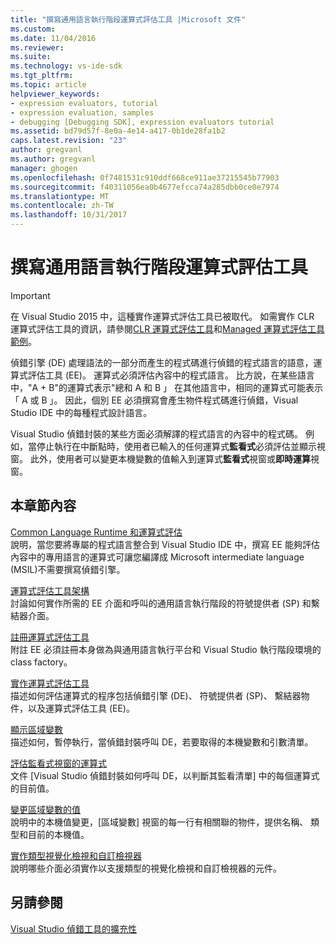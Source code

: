 ```yaml
---
title: "撰寫通用語言執行階段運算式評估工具 |Microsoft 文件"
ms.custom: 
ms.date: 11/04/2016
ms.reviewer: 
ms.suite: 
ms.technology: vs-ide-sdk
ms.tgt_pltfrm: 
ms.topic: article
helpviewer_keywords:
- expression evaluators, tutorial
- expression evaluation, samples
- debugging [Debugging SDK], expression evaluators tutorial
ms.assetid: bd79d57f-8e0a-4e14-a417-0b1de28fa1b2
caps.latest.revision: "23"
author: gregvanl
ms.author: gregvanl
manager: ghogen
ms.openlocfilehash: 0f7481531c910ddf668ce911ae37215545b77903
ms.sourcegitcommit: f40311056ea0b4677efcca74a285dbb0ce0e7974
ms.translationtype: MT
ms.contentlocale: zh-TW
ms.lasthandoff: 10/31/2017
---
```

# <a name="writing-a-common-language-runtime-expression-evaluator"></a>撰寫通用語言執行階段運算式評估工具
> [!IMPORTANT]
>  在 Visual Studio 2015 中，這種實作運算式評估工具已被取代。 如需實作 CLR 運算式評估工具的資訊，請參閱[CLR 運算式評估工具](https://github.com/Microsoft/ConcordExtensibilitySamples/wiki/CLR-Expression-Evaluators)和[Managed 運算式評估工具範例](https://github.com/Microsoft/ConcordExtensibilitySamples/wiki/Managed-Expression-Evaluator-Sample)。  
  
 偵錯引擎 (DE) 處理語法的一部分而產生的程式碼進行偵錯的程式語言的語意，運算式評估工具 (EE)。 運算式必須評估內容中的程式語言。 比方說，在某些語言中，"A + B"的運算式表示"總和 A 和 B 」 在其他語言中，相同的運算式可能表示 「 A 或 B 」。 因此，個別 EE 必須撰寫會產生物件程式碼進行偵錯，Visual Studio IDE 中的每種程式設計語言。  
  
 Visual Studio 偵錯封裝的某些方面必須解譯的程式語言的內容中的程式碼。 例如，當停止執行在中斷點時，使用者已輸入的任何運算式**監看式**必須評估並顯示視窗。 此外，使用者可以變更本機變數的值輸入到運算式**監看式**視窗或**即時運算**視窗。  
  
## <a name="in-this-section"></a>本章節內容  
 [Common Language Runtime 和運算式評估](../../extensibility/debugger/common-language-runtime-and-expression-evaluation.md)  
 說明，當您要將專屬的程式語言整合到 Visual Studio IDE 中，撰寫 EE 能夠評估內容中的專用語言的運算式可讓您編譯成 Microsoft intermediate language (MSIL)不需要撰寫偵錯引擎。  
  
 [運算式評估工具架構](../../extensibility/debugger/expression-evaluator-architecture.md)  
 討論如何實作所需的 EE 介面和呼叫的通用語言執行階段的符號提供者 (SP) 和繫結器介面。  
  
 [註冊運算式評估工具](../../extensibility/debugger/registering-an-expression-evaluator.md)  
 附註 EE 必須註冊本身做為與通用語言執行平台和 Visual Studio 執行階段環境的 class factory。  
  
 [實作運算式評估工具](../../extensibility/debugger/implementing-an-expression-evaluator.md)  
 描述如何評估運算式的程序包括偵錯引擎 (DE)、 符號提供者 (SP)、 繫結器物件，以及運算式評估工具 (EE)。  
  
 [顯示區域變數](../../extensibility/debugger/displaying-locals.md)  
 描述如何，暫停執行，當偵錯封裝呼叫 DE，若要取得的本機變數和引數清單。  
  
 [評估監看式視窗的運算式](../../extensibility/debugger/evaluating-a-watch-window-expression.md)  
 文件 [Visual Studio 偵錯封裝如何呼叫 DE，以判斷其監看清單] 中的每個運算式的目前值。  
  
 [變更區域變數的值](../../extensibility/debugger/changing-the-value-of-a-local.md)  
 說明中的本機值變更，[區域變數] 視窗的每一行有相關聯的物件，提供名稱、 類型和目前的本機值。  
  
 [實作類型視覺化檢視和自訂檢視器](../../extensibility/debugger/implementing-type-visualizers-and-custom-viewers.md)  
 說明哪些介面必須實作以支援類型的視覺化檢視和自訂檢視器的元件。  
  
## <a name="see-also"></a>另請參閱  
 [Visual Studio 偵錯工具的擴充性](../../extensibility/debugger/visual-studio-debugger-extensibility.md)
